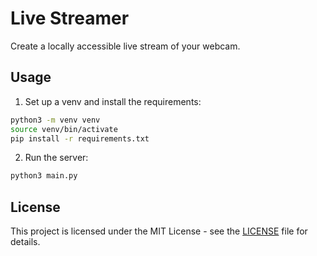 # Live Streamer

Create a locally accessible live stream of your webcam.

## Usage

1. Set up a venv and install the requirements:
```bash
python3 -m venv venv
source venv/bin/activate
pip install -r requirements.txt
```

2. Run the server:
```bash
python3 main.py
```

## License

This project is licensed under the MIT License - see the [LICENSE](./LICENSE) file for details.
